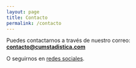 ```yaml
---
layout: page
title: Contacto
permalink: /contacto
---
```


        
Puedes contactarnos a través de nuestro correo: **contacto@cumstadistica.com**

O seguirnos en [redes sociales](https://youtu.be/gra-sIV1n4U?si=wfgocfaeR-GKYkA6).